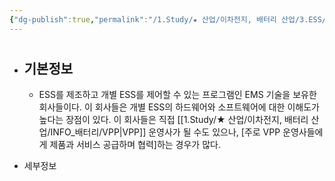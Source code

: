 ```yaml
---
{"dg-publish":true,"permalink":"/1.Study/★ 산업/이차전지, 배터리 산업/3.ESS/ESS 제조사/","created":"2024-11-20T21:02:27.649+09:00","updated":"2025-06-03T20:07:21.592+09:00"}
---
```


#


- 기본정보
	-  
	- ESS를 제조하고 개별 ESS를 제어할 수 있는 프로그램인 EMS 기술을 보유한 회사들이다. 이 회사들은 개별 ESS의 하드웨어와 소프트웨어에 대한 이해도가 높다는 장점이 있다. 이 회사들은 직접 [[1.Study/★ 산업/이차전지, 배터리 산업/INFO_배터리/VPP\|VPP]] 운영사가 될 수도 있으나, [주로 VPP 운영사들에게 제품과 서비스 공급하며 협력]하는 경우가 많다.


- 세부정보


